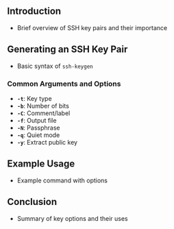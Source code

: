 ## Introduction
- Brief overview of SSH key pairs and their importance

## Generating an SSH Key Pair
- Basic syntax of `ssh-keygen`

### Common Arguments and Options
- **`-t`**: Key type
- **`-b`**: Number of bits
- **`-C`**: Comment/label
- **`-f`**: Output file
- **`-N`**: Passphrase
- **`-q`**: Quiet mode
- **`-y`**: Extract public key

## Example Usage
- Example command with options

## Conclusion
- Summary of key options and their uses